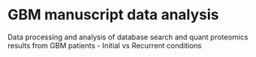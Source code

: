 # GBM manuscript data analysis
Data processing and analysis of database search and quant proteomics results from GBM patients - Initial vs Recurrent conditions

